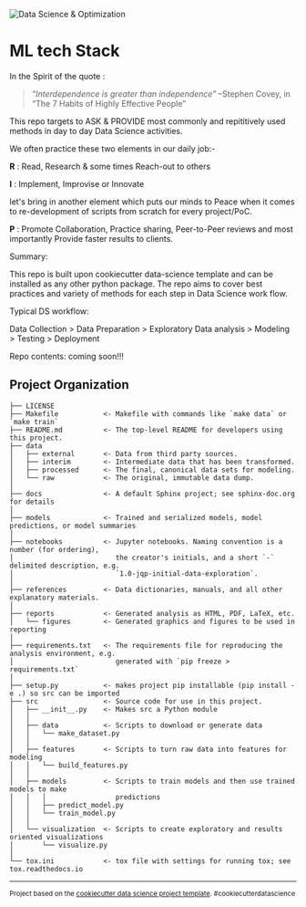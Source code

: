 ![Data Science & Optimization](https://mysite.na.xom.com/personal/upstreamaccts_shusoni/Documents/Shared%20with%20Everyone/logo.png)


ML tech Stack
==============================
In the Spirit of the quote :
> “*Interdependence is greater than independence*” 
>    –Stephen Covey, in “The 7 Habits of Highly Effective People”

This repo targets to ASK & PROVIDE most commonly and repititively used methods in day to day
Data Science activities.

We often practice these two elements in our daily job:-

**R** : Read, Research & some times Reach-out to others

**I** : Implement, Improvise or Innovate 

let's bring in another element which puts our minds to Peace when it comes to re-development 
of scripts from scratch for every project/PoC.

**P** : Promote Collaboration, Practice sharing, Peer-to-Peer reviews and most importantly 
        Provide faster results to clients.

Summary:

This repo is built upon cookiecutter data-science template and can be installed as any other 
python package. The repo aims to cover best practices and variety of methods for each step
in Data Science work flow.

Typical DS workflow:

Data Collection > Data Preparation > Exploratory Data analysis > Modeling > Testing > Deployment

Repo contents:
coming soon!!!

Project Organization
------------

    ├── LICENSE
    ├── Makefile           <- Makefile with commands like `make data` or `make train`
    ├── README.md          <- The top-level README for developers using this project.
    ├── data
    │   ├── external       <- Data from third party sources.
    │   ├── interim        <- Intermediate data that has been transformed.
    │   ├── processed      <- The final, canonical data sets for modeling.
    │   └── raw            <- The original, immutable data dump.
    │
    ├── docs               <- A default Sphinx project; see sphinx-doc.org for details
    │
    ├── models             <- Trained and serialized models, model predictions, or model summaries
    │
    ├── notebooks          <- Jupyter notebooks. Naming convention is a number (for ordering),
    │                         the creator's initials, and a short `-` delimited description, e.g.
    │                         `1.0-jqp-initial-data-exploration`.
    │
    ├── references         <- Data dictionaries, manuals, and all other explanatory materials.
    │
    ├── reports            <- Generated analysis as HTML, PDF, LaTeX, etc.
    │   └── figures        <- Generated graphics and figures to be used in reporting
    │
    ├── requirements.txt   <- The requirements file for reproducing the analysis environment, e.g.
    │                         generated with `pip freeze > requirements.txt`
    │
    ├── setup.py           <- makes project pip installable (pip install -e .) so src can be imported
    ├── src                <- Source code for use in this project.
    │   ├── __init__.py    <- Makes src a Python module
    │   │
    │   ├── data           <- Scripts to download or generate data
    │   │   └── make_dataset.py
    │   │
    │   ├── features       <- Scripts to turn raw data into features for modeling
    │   │   └── build_features.py
    │   │
    │   ├── models         <- Scripts to train models and then use trained models to make
    │   │   │                 predictions
    │   │   ├── predict_model.py
    │   │   └── train_model.py
    │   │
    │   └── visualization  <- Scripts to create exploratory and results oriented visualizations
    │       └── visualize.py
    │
    └── tox.ini            <- tox file with settings for running tox; see tox.readthedocs.io


--------

<p><small>Project based on the <a target="_blank" href="https://drivendata.github.io/cookiecutter-data-science/">cookiecutter data science project template</a>. #cookiecutterdatascience</small></p>
